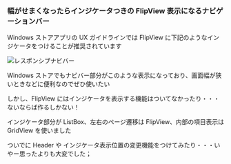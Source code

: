 ### 幅がせまくなったらインジケータつきの FlipView 表示になるナビゲーションバー

Windows ストアアプリの UX ガイドラインでは FlipView に下記のようなインジケータをつけることが推奨されています

![レスポンシブナビバー](http://cdn-ak.f.st-hatena.com/images/fotolife/m/matatabi_ux/20140209/20140209102259.png)

Windows ストアでもナビバー部分がこのような表示になっており、画面幅が狭いときなどに便利なのでぜひ使いたい

しかし、FlipView にはインジケータを表示する機能はついてなかったり・・・ないならば作るしかない！

インジケータ部分が ListBox、左右のページ遷移は FlipView、内部の項目表示は GridView を使いました

ついでに Header や インジケータ表示位置の変更機能をつけてみたり・・・いやー思ったよりも大変でした；


